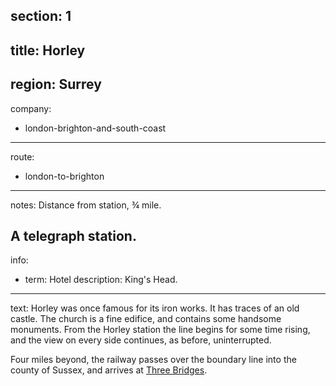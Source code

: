 section: 1
----
title: Horley
----
region: Surrey
----
company:
- london-brighton-and-south-coast
----
route:
- london-to-brighton
----
notes: Distance from station, ¾ mile.

A telegraph station.
----
info:
- term: Hotel
  description: King's Head.
----
text: Horley was once famous for its iron works. It has traces of an old castle. The church is a fine edifice, and contains some handsome monuments. From the Horley station the line begins for some time rising, and the view on every side continues, as before, uninterrupted.

Four miles beyond, the railway passes over the boundary line into the county of Sussex, and arrives at [Three Bridges](/stations/three-bridges).
